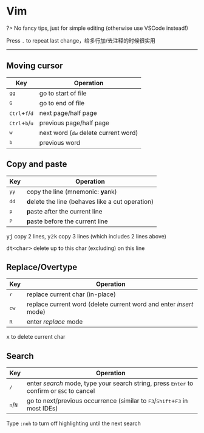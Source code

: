 # Vim

?> No fancy tips, just for simple editing (otherwise use VSCode instead!)

Press `.` to repeat last change，给多行加/去注释的时候很实用

---

## Moving cursor

| Key                                       | Operation                                                |
| ----------------------------------------- | -------------------------------------------------------- |
| <kbd>g</kbd><kbd>g</kbd>                  | go to start of file                                      |
| <kbd>G</kbd>                              | go to end of file                                        |
| <kbd>Ctrl</kbd>+<kbd>f</kbd>/<kbd>d</kbd> | next page/half page                                      |
| <kbd>Ctrl</kbd>+<kbd>b</kbd>/<kbd>u</kbd> | previous page/half page                                  |
| <kbd>w</kbd>                              | next word (<kbd>d</kbd><kbd>w</kbd> delete current word) |
| <kbd>b</kbd>                              | previous word                                            |

## Copy and paste

| Key                      | Operation                                          |
| ------------------------ | -------------------------------------------------- |
| <kbd>y</kbd><kbd>y</kbd> | copy the line (mnemonic: **y**ank)                 |
| <kbd>d</kbd><kbd>d</kbd> | **d**elete the line (behaves like a cut operation) |
| <kbd>p</kbd>             | **p**aste after the current line                   |
| <kbd>P</kbd>             | **p**aste before the current line                  |

<kbd>yj</kbd> copy 2 lines, <kbd>y2k</kbd> copy 3 lines (which includes 2 lines above)

<kbd>dt</kbd><kbd>&lt;char&gt;</kbd> delete up **t**o this char (excluding) on this line

## Replace/Overtype

| Key           | Operation                                                          |
| ------------- | ------------------------------------------------------------------ |
| <kbd>r</kbd>  | replace current char (in-place)                                    |
| <kbd>cw</kbd> | replace current word (delete current word and enter *insert* mode) |
| <kbd>R</kbd>  | enter *replace* mode                                               |

<kbd>x</kbd> to delete current char

## Search

| Key                       | Operation                                                                                                   |
| ------------------------- | ----------------------------------------------------------------------------------------------------------- |
| <kbd>/</kbd>              | enter *search* mode, type your search string, press <kbd>Enter</kbd> to confirm or <kbd>ESC</kbd> to cancel |
| <kbd>n</kbd>/<kbd>N</kbd> | go to next/previous occurrence (similar to <kbd>F3</kbd>/<kbd>Shift</kbd>+<kbd>F3</kbd> in most IDEs)       |

Type `:noh` to turn off highlighting until the next search
